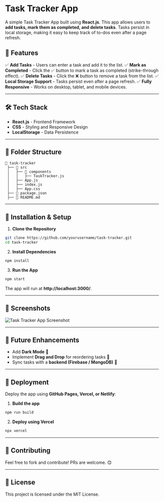 # Task Tracker App

A simple Task Tracker App built using **React.js**. This app allows users to **add tasks, mark them as completed, and delete tasks**. Tasks persist in local storage, making it easy to keep track of to-dos even after a page refresh.

## 🚀 Features

✅ **Add Tasks** - Users can enter a task and add it to the list.
✅ **Mark as Completed** - Click the ✅ button to mark a task as completed (strike-through effect).
✅ **Delete Tasks** - Click the ❌ button to remove a task from the list.
✅ **Local Storage Support** - Tasks persist even after a page refresh.
✅ **Fully Responsive** - Works on desktop, tablet, and mobile devices.

---

## 🛠️ Tech Stack

- **React.js** - Frontend Framework
- **CSS** - Styling and Responsive Design
- **LocalStorage** - Data Persistence

---

## 📂 Folder Structure
```
📁 task-tracker
 ├── 📁 src
 │   ├── 📁 components
 │   │   ├── TaskTracker.js
 │   ├── App.js
 │   ├── index.js
 │   ├── App.css
 ├── 📄 package.json
 ├── 📄 README.md
```

---

## 🔧 Installation & Setup

1. **Clone the Repository**
```bash
git clone https://github.com/yourusername/task-tracker.git
cd task-tracker
```

2. **Install Dependencies**
```bash
npm install
```

3. **Run the App**
```bash
npm start
```
The app will run at **http://localhost:3000/**.

---

## 📸 Screenshots

![Task Tracker App Screenshot](https://drive.google.com/file/d/19XziyoPYuZJftNt_ocr5IDCpdA827r9C/view?usp=sharing)

---

## 🌟 Future Enhancements

- Add **Dark Mode** 🌙
- Implement **Drag and Drop** for reordering tasks 📝
- Sync tasks with a **backend (Firebase / MongoDB)** 🔗

---

## 📌 Deployment

Deploy the app using **GitHub Pages, Vercel, or Netlify**:

1. **Build the app**
```bash
npm run build
```

2. **Deploy using Vercel**
```bash
npx vercel
```

---

## 🎯 Contributing
Feel free to fork and contribute! PRs are welcome. 😊

---

## 📜 License
This project is licensed under the MIT License.

